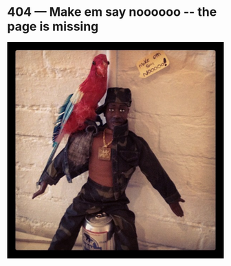  404 &mdash; Make em say noooooo -- the page is missing
 ======================================================

![](/assets/img/404-fail.jpg)
